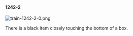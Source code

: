 #### 1242-2
![train-1242-2-0.png](https://github.com/lil-lab/nlvr/raw/master/nlvr/train/images/47/train-1242-2-0.png "train-1242-2-0.png")

There is a black item closely touching the bottom of a box.